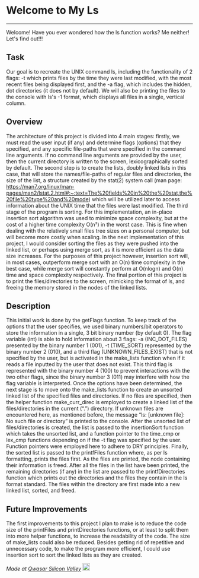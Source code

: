 # Welcome to My Ls
***
Welcome! Have you ever wondered how the ls function works? Me neither! Let's find out!!!

## Task
Our goal is to recreate the UNIX command ls, including the functionality of 2 flags: -t which prints files by the time they were last modified, with the most recent files being displayed first, and the -a flag, which includes the hidden, dot directories (it does not by default). We will also be printing the files to the console with ls's -1 format, which displays all files in a single, vertical column. 


## Overview
The architecture of this project is divided into 4 main stages: firstly, we must read the user input (if any) and determine flags (options) that they specified, and any specific file-paths that were specified in the command line arguments. If no command line arguments are provided by the user, then the current directory is written to the screen, lexicographically sorted by default. The second step is to create the lists, doubly linked lists in this case, that will store the names/file-paths of regular files and directories, the size of the list, a structure created by the stat(2) system call 
(man page: https://man7.org/linux/man-pages/man2/lstat.2.html#:~:text=The%20fields%20in%20the%20stat,the%20file%20type%20and%20mode) 
which will be utilized later to access information about the UNIX time that the files were last modified. The third stage of the program is sorting. For this implementation, an in-place insertion sort algorithm was used to minimize space complexity, but at the cost of a higher time complexity O(n²) in the worst case. This is fine when dealing with the relatively small files tree sizes on a personal computer, but will become more costly when scaling. In the next implementation of this project, I would consider sorting the files as they were pushed into the linked list, or perhaps using merge sort, as it is more efficient as the data size increases. For the purposes of this project however, insertion sort will, in most cases, outperform merge sort with an O(n) time complexity in the best case, while merge sort will constantly perform at O(nlogn) and O(n) time and space complexity respectively. The final portion of this project is to print the files/directories to the screen, mimicking the format of ls, and freeing the memory  stored in the nodes of the linked lists.

## Description
This initial work is done by the getFlags function. To keep track of the options that the user specifies, we used binary numbers/bit operators to store the information in a single, 3 bit binary number (by default 0). The flag variable (int) is able to hold information about 3 flags: -a (INC_DOT_FILES) presented by the binary number 1 (001), -t (TIME_SORT) represented by the binary number 2 (010), and a third flag (UNKNOWN_FILES_EXIST) that is not specified by the user, but is activated in the make_lists function when if it reads a file inputted by the user that does not exist. This third flag is represented with the binary number 4 (100) to prevent interactions with the two other flags, since the binary number 3 (011) may interfere with how the flag variable is interpreted.
Once the options have been determined, the next stage is to move onto the make_lists function to create an unsorted linked list of the specified files and directories. If no files are specified, then the helper function make_curr_direc is employed to create a linked list of the files/directories in the current (“.”) directory. If unknown files are encountered here, as mentioned before, the message “ls: [unknown file]: No such file or directory” is printed to the console. 
After the unsorted list of files/directories is created, the list is passed to the insertionSort function which takes the unsorted list, and a function pointer to the time_cmp or lex_cmp functions depending on if the -t flag was specified by the user. Function pointers were employed here to adhere to DRY principles. Finally, the sorted list is passed to the printfFiles function where, as per ls formatting, prints the files first. As the files are printed, the node containing their information is freed. After all the files in the list have been printed, the remaining directories (if any) in the list are passed to the printfDirectories function which prints out the directories and the files they contain in the ls format standard. The files within the directory are first made into a new linked list, sorted, and freed. 

## Future Improvements
The first improvements to this project I plan to make is to reduce the code size of the printFiles and printDirectories functions, or at least to split them into more helper functions, to increase the readability of the code. The size of make_lists could also be reduced. Besides getting rid of repetitive and unnecessary code, to make the program more efficient, I could use insertion sort to sort the linked lists as they are created. 


<span><i>Made at <a href='https://qwasar.io'>Qwasar Silicon Valley</a></i></span>
<span><img alt='Qwasar Silicon Valley Logo' src='https://storage.googleapis.com/qwasar-public/qwasar-logo_50x50.png' width='20px'></span>
